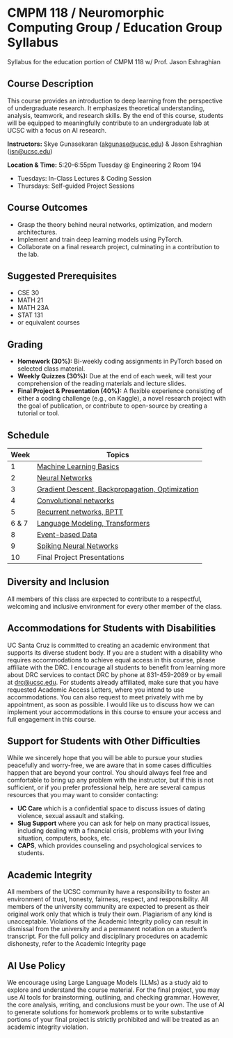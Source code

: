 # CMPM 118 / Neuromorphic Computing Group / Education Group Syllabus 
Syllabus for the education portion of CMPM 118 w/ Prof. Jason Eshraghian
## Course Description
This course provides an introduction to deep learning from the perspective of undergraduate research. It emphasizes theoretical understanding, analysis, teamwork, and research skills. By the end of this course, students will be equipped to meaningfully contribute to an undergraduate lab at UCSC with a focus on AI research.

**Instructors:** Skye Gunasekaran (akgunase@ucsc.edu) & Jason Eshraghian (jsn@ucsc.edu)

**Location & Time:** 5:20-6:55pm Tuesday @ Engineering 2 Room 194

* Tuesdays: In-Class Lectures \& Coding Session
* Thursdays: Self-guided Project Sessions

## Course Outcomes 

* Grasp the theory behind neural networks, optimization, and modern architectures.
* Implement and train deep learning models using PyTorch.
* Collaborate on a final research project, culminating in a contribution to the lab.

## Suggested Prerequisites 

* CSE 30
* MATH 21
* MATH 23A
* STAT 131 
* or equivalent courses

## Grading

* **Homework (30%):** Bi-weekly coding assignments in PyTorch based on selected class material.
* **Weekly Quizzes (30%):** Due at the end of each week, will test your comprehension of the reading materials and lecture slides. 
* **Final Project & Presentation (40%):** A flexible experience consisting of either a coding challenge (e.g., on Kaggle), a novel research project with the goal of publication, or contribute to open-source by creating a tutorial or tool.

## Schedule 
| Week | Topics |
| ---- | ------ | 
| 1 | [Machine Learning Basics](https://github.com/SkyeGunasekaran/CMPM118-NCG/blob/main/edu-material/1_ml_basics.md) | 
| 2 | [Neural Networks](https://github.com/SkyeGunasekaran/CMPM118-NCG/blob/main/edu-material/2_neuralnets.md) |
| 3 | [Gradient Descent, Backpropagation, Optimization](https://github.com/SkyeGunasekaran/CMPM118-NCG/blob/main/edu-material/3_training.md) | 
| 4 | [Convolutional networks](https://github.com/SkyeGunasekaran/CMPM118-NCG/blob/main/edu-material/4_cnn.md) |
| 5 | [Recurrent networks, BPTT](https://github.com/SkyeGunasekaran/CMPM118-NCG/blob/main/edu-material/5_rnns.md) | 
| 6 & 7 | [Language Modeling, Transformers](https://github.com/SkyeGunasekaran/CMPM118-NCG/blob/main/edu-material/6_llms.md) | 
| 8 | [Event-based Data](https://github.com/SkyeGunasekaran/CMPM118-NCG/blob/main/edu-material/8_events.md) |
| 9 | [Spiking Neural Networks](https://github.com/SkyeGunasekaran/CMPM118-NCG/blob/main/edu-material/9_snns.md) | 
| 10 | Final Project Presentations |

<!-- | Week | Topics | Material | 
| ---- | ------ | -------- |
| 1 | Machine Learning Basics | Deep Learning Book: 5.0-5.8 |
| 2 | Neural Networks | Deep Learning Book: 6.0-6.4 |
| 3 | Gradient Descent, Backpropagation, Optimization | Deep Learning Book: 6.5, 8.0-8.3 |
| 4 | Convolutional networks | Deep Learning Book: 9.0-9.3, 9.10 |
| 5 | Recurrent networks, BPTT | Deep Learning Book: 10.0-10.4 |
| 6 & 7 | Language Modeling, Transformers | A Survey Of Transformers |
| 8 | Event-based Data | [ipynb notebook](https://github.com/gcohen/AMOS-Short-Course) |
| 9 | Spiking Neural Networks 2 | Training Spiking Neural Networks Using Lessons From Deep Learning | 
| 10 | Final Project Presentations | NA |  -->


## Diversity and Inclusion

All members of this class are expected to contribute to a respectful, welcoming and inclusive environment for every other member of the class.

## Accommodations for Students with Disabilities

UC Santa Cruz is committed to creating an academic environment that supports its diverse student body. If you are a student with a disability who requires accommodations to achieve equal access in this course, please affiliate with the DRC. I encourage all students to benefit from learning more about DRC services to contact DRC by phone at 831-459-2089 or by email at drc@ucsc.edu. For students already affiliated, make sure that you have requested Academic Access Letters, where you intend to use accommodations. You can also request to meet privately with me by appointment, as soon as possible. I would like us to discuss how we can implement your accommodations in this course to ensure your access and full engagement in this course.

## Support for Students with Other Difficulties

While we sincerely hope that you will be able to pursue your studies peacefully and worry-free, we are aware that in some cases difficulties happen that are beyond your control. You should always feel free and comfortable to bring up any problem with the instructor, but if this is not sufficient, or if you prefer professional help, here are several campus resources that you may want to consider contacting:

* **UC Care** which is a confidential space to discuss issues of dating violence, sexual assault and stalking.
* **Slug Support** where you can ask for help on many practical issues, including dealing with a financial crisis, problems with your living situation, computers, books, etc.
* **CAPS**, which provides counseling and psychological services to students.

## Academic Integrity
All members of the UCSC community have a responsibility to foster an environment of trust, honesty, fairness, respect, and responsibility. All members of the university community are expected to present as their original work only that which is truly their own. Plagiarism of any kind is unacceptable. Violations of the Academic Integrity policy can result in dismissal from the university and a permanent notation on a student’s transcript. For the full policy and disciplinary procedures on academic dishonesty, refer to the Academic Integrity page

## AI Use Policy
We encourage using Large Language Models (LLMs) as a study aid to explore and understand the course material. For the final project, you may use AI tools for brainstorming, outlining, and checking grammar. However, the core analysis, writing, and conclusions must be your own. The use of AI to generate solutions for homework problems or to write substantive portions of your final project is strictly prohibited and will be treated as an academic integrity violation.
